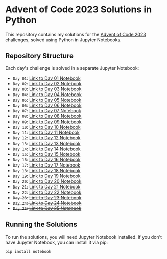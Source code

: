 # Advent of Code 2023 Solutions in Python

This repository contains my solutions for the [Advent of Code 2023](https://adventofcode.com/2023) challenges, solved using Python in Jupyter Notebooks.

## Repository Structure

Each day's challenge is solved in a separate Jupyter Notebook:

- `Day 01`: [Link to Day 01 Notebook](day_01/day01.ipynb)
- `Day 02`: [Link to Day 02 Notebook](day_02/day02.ipynb)
- `Day 03`: [Link to Day 03 Notebook](day_03/day03.ipynb)
- `Day 04`: [Link to Day 04 Notebook](day_04/day04.ipynb)
- `Day 05`: [Link to Day 05 Notebook](day_05/day05.ipynb)
- `Day 06`: [Link to Day 06 Notebook](day_06/day06.ipynb)
- `Day 07`: [Link to Day 07 Notebook](day_07/day07.ipynb)
- `Day 08`: [Link to Day 08 Notebook](day_08/day08.ipynb)
- `Day 09`: [Link to Day 09 Notebook](day_09/day09.ipynb)
- `Day 10`: [Link to Day 10 Notebook](day_10/day10.ipynb)
- `Day 11`: [Link to Day 11 Notebook](day_11/day11.ipynb)
- `Day 12`: [Link to Day 12 Notebook](day_12/day12.ipynb)
- `Day 13`: [Link to Day 13 Notebook](day_13/day13.ipynb)
- `Day 14`: [Link to Day 14 Notebook](day_14/day14.ipynb)
- `Day 15`: [Link to Day 15 Notebook](day_15/day15.ipynb)
- `Day 16`: [Link to Day 16 Notebook](day_16/day16.ipynb)
- `Day 17`: [Link to Day 17 Notebook](day_17/day17.ipynb)
- `Day 18`: [Link to Day 18 Notebook](day_18/day18.ipynb)
- `Day 19`: [Link to Day 19 Notebook](day_19/day19.ipynb)
- `Day 20`: [Link to Day 20 Notebook](day_20/day20.ipynb)
- `Day 21`: [Link to Day 21 Notebook](day_21/day21.ipynb)
- `Day 22`: [Link to Day 22 Notebook](day_22/day22.ipynb)
- <s>`Day 23`: [Link to Day 23 Notebook](day_23/day23.ipynb)</s>
- <s>`Day 24`: [Link to Day 24 Notebook](day_24/day24.ipynb)</s>
- <s>`Day 25`: [Link to Day 25 Notebook](day_25/day25.ipynb)</s>


## Running the Solutions

To run the solutions, you will need Jupyter Notebook installed. If you don't have Jupyter Notebook, you can install it via pip:

```bash
pip install notebook
